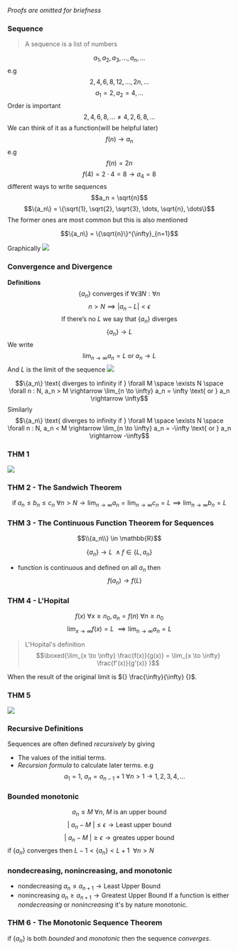 *Proofs are omitted for briefness*
### Sequence
> A sequence is a list of numbers

$$a_1, a_2, a_3,\dots, a_n, \dots$$
e.g
$$2, 4, 6, 8, 12,\dots,2n,\dots$$
$$a_1 = 2, a_2 = 4, \dots$$
Order is important
$$2, 4, 6, 8, \dots \neq 4, 2, 6, 8, \dots$$
We can think of it as a function(will be helpful later)
$$f(n) \rightarrow a_n$$
e.g
$$f(n) = 2n$$
$$f(4) = 2 \cdot 4 = 8 \rightarrow a_4 = 8$$
different ways to write sequences
$$a_n = \sqrt{n}$$
$$\{a_n\} = \{\sqrt{1}, \sqrt{2}, \sqrt{3}, \dots, \sqrt{n}, \dots\}$$
The former ones are most common but this is also mentioned

$$\{a_n\} = \{\sqrt{n}\}^{\infty}_{n=1}$$


Graphically
![](https://i.imgur.com/LxqLxrX.png)
### Convergence and Divergence
**Definitions**
$$\{a_n\} \text{ converges if } \forall \epsilon \exists N : \forall n$$
$$n > N \implies \lvert a_n - L \rvert \lt \epsilon$$
$$\text{If there's no } L \text{ we say that } \{a_n\} \text{ diverges}$$
$$\{a_n\} \rightarrow L$$
We write
$$\lim_{n \to \infty} a_n = L \text{ or } a_n \rightarrow L$$
And *L* is the limit of the sequence
![](https://i.imgur.com/EAw5XgO.png)

$$\{a_n\} \text{ diverges to infinity if } \forall M \space \exists N \space \forall n : N, a_n > M \rightarrow \lim_{n \to \infty} a_n = \infty \text{ or } a_n \rightarrow \infty$$
Similarly
$$\{a_n\} \text{ diverges to infinity if } \forall M \space \exists N \space \forall n : N, a_n < M \rightarrow \lim_{n \to \infty} a_n = -\infty \text{ or } a_n \rightarrow -\infty$$

### THM 1
![](https://i.imgur.com/yPzz4zy.png)

### THM 2 - The Sandwich Theorem
$$\text{if } a_n \leq b_n \leq c_n \ \forall n \gt N \rightarrow \lim_{n\to \infty} a_n = \lim_{n \to \infty} c_n = L \implies \lim_{n \to \infty} b_n = L$$
### THM 3 - The Continuous Function Theorem for Sequences
$$\\{a_n\\} \in \mathbb{R}$$


$$\{a_n\} \rightarrow L \ \wedge f \in \{L, a_n\}$$
* function is continuous and defined on all ${} a_n {}$
then
$$f(a_n) \rightarrow f(L)$$
### THM 4 - L'Hopital

$$f(x) \ \forall x \geq n_0, a_n = f(n) \ \forall n \geq n_0$$
$$\lim_{x \to \infty} f(x) = L \ \implies \lim_{n \to \infty} a_n = L$$
> L'Hopital's definition
$$\boxed{\lim_{x \to \infty} \frac{f(x)}{g(x)} = \lim_{x \to \infty} \frac{f'(x)}{g'(x)} }$$

When the result of the original limit is ${} \frac{\infty}{\infty} {}$.

### THM 5
![](https://i.imgur.com/AQDjbIC.png)
### Recursive Definitions
Sequences are often defined *recursively* by giving
- The values of the initial terms.
- *Recursion formula* to calculate later terms.
e.g 
$$a_1 = 1, \ a_n = a_{n-1} + 1 \ \forall n > 1 \rightarrow 1, 2, 3, 4, \dots$$
### Bounded monotonic
$$a_n \leq M \ \forall n, \ M \text{ is an upper bound}$$
$$\rvert \ a_n - M \ \lvert \leq \epsilon \rightarrow \text{Least upper bound}$$
$$\rvert \ a_n - M \ \lvert \geq \epsilon \rightarrow \text{greates upper bound}$$
if ${} \{a_n\} {}$ converges then ${} L - 1 \lt \{a_n\} \lt L + 1 \ \ \forall n \gt N {}$ 
### nondecreasing, nonincreasing, and monotonic
- nondecreasing ${} a_n \leq a_{n+1} \rightarrow \text{Least Upper Bound} {}$
- nonincreasing ${} a_n \geq a_{n+1} \rightarrow \text{Greatest Upper Bound}$
If a function is either *nondecreasing* or *nonincreasing* it's by nature monotonic.

### THM 6 - The Monotonic Sequence Theorem
if ${} \{a_n\} {}$ is both *bounded* and *monotonic* then the sequence *converges*. 